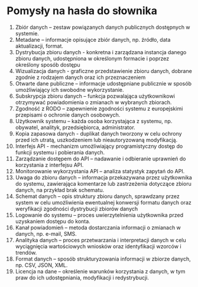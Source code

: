 # Pomysły na hasła do słownika

1. Zbiór danych – zestaw powiązanych danych publicznych dostępnych w systemie.
2. Metadane – informacje opisujące zbiór danych, np. źródło, data aktualizacji, format.
3. Dystrybucja zbioru danych - konkretna i zarządzana instancja danego zbioru danych, udostępniona w określonym formacie i poprzez określony sposób dostępu
4. Wizualizacja danych -  graficzne przedstawienie zbioru danych, dobrane zgodnie z rodzajem danych oraz ich przeznaczeniem
5. Otwarte dane publiczne – informacje udostępniane publicznie w sposób umożliwiający ich swobodne wykorzystanie.
6. Subskrypcja zbioru danych – funkcja pozwalająca użytkownikowi otrzymywać powiadomienia o zmianach w wybranych zbiorach.
7. Zgodność z RODO – zapewnienie zgodności systemu z europejskimi przepisami o ochronie danych osobowych. 
8. Użytkownik systemu – każda osoba korzystająca z systemu, np. obywatel, analityk, przedsiębiorca, administrator.
9. Kopia zapasowa danych - duplikat danych tworzony w celu ochrony przed ich utratą, uszkodzeniem lub nieautoryzowaną modyfikacją.
10. Interfejs API - mechanizm umożliwiający programistyczny dostęp do funkcji systemu i pobierania danych.
11. Zarządzanie dostępem do API – nadawanie i odbieranie uprawnień do korzystania z interfejsu API.
12. Monitorowanie wykorzystania API – analiza statystyk zapytań do API. 
13. Uwaga do zbioru danych – informacja przekazywana przez użytkownika do systemu, zawierająca komentarze lub zastrzeżenia dotyczące zbioru danych, na przykład brak schematu.
14. Schemat danych – opis struktury zbioru danych, sprawdzany przez system w celu umożliwienia ewentualnej konwersji formatu danych oraz weryfikacji zgodności dystrybucji zbiorów danych
15. Logowanie do systemu – proces uwierzytelnienia użytkownika przed uzyskaniem dostępu do konta.
16. Kanał powiadomień – metoda dostarczania informacji o zmianach w danych, np. e-mail, SMS.
17. Analityka danych – proces przetwarzania i interpretacji danych w celu wyciągnięcia wartościowych wniosków oraz identyfikacji wzorców i trendów.
18. Format danych – sposób strukturyzowania informacji w zbiorze danych, np. CSV, JSON, XML.
19. Licencja na dane – określenie warunków korzystania z danych, w tym praw do ich udostępniania, modyfikacji i redystrybucji.